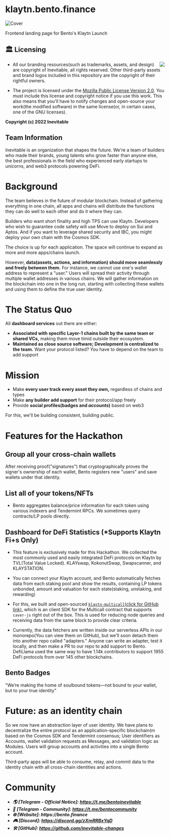 # klaytn.bento.finance

![Cover](https://klaytn.bento.finance/assets/og-image.png)

Frontend landing page for Bento's Klaytn Launch

## 🏛️ Licensing

<img align="right" src="http://opensource.org/trademarks/opensource/OSI-Approved-License-100x137.png">

- All our branding resources(such as trademarks, assets, and design) are copyright of Inevitable, all rights reserved. Other third-party assets and brand logos included in this repository are the copyright of their rightful owners.

- The project is licensed under the [Mozilla Public License Version 2.0](https://opensource.org/licenses/MPL-2.0). You must include this license and copyright notice if you use this work. This also means that you'll have to notify changes and open-source your work(the modified software) in the same license(or, in certain cases, one of the GNU licenses).

**Copyright (c) 2022 Inevitable**

## Team Information

Inevitable is an organization that shapes the future. We're a team of builders who made their brands, young talents who grow faster than anyone else, the best professionals in the field who experienced early startups to unicorns, and web3 protocols powering DeFi.

# Background

The team believes in the future of modular blockchain.
Instead of gathering everything in one chain, all apps and chains will distribute the functions they can do well to each other and do it where they can.

Builders who want short finality and high TPS can use Klaytn. Developers who wish to guarantee code safety will use Move to deploy on Sui and Aptos. And if you want to leverage shared security and IBC, you might deploy your own chain with the Cosmos SDK.

The choice is up for each application. The space will continue to expand as more and more apps/chains launch.

However, **data(assets, actions, and information) should move seamlessly and freely between them.** For instance, we cannot use one's wallet address to represent a "user." Users will spread their activity through multiple wallet addresses in various chains. We will gather information on the blockchain into one in the long run, starting with collecting these wallets and using them to define the true user identity.

# The Status Quo

All **dashboard services** out there are either:

- **Associated with specific Layer-1 chains built by the same team or shared VCs,** making them move timid outside their ecosystem.
- **Maintained as close source software; Development is centralized to the team.** Want your protocol listed? You have to depend on the team to add support

# Mission

- Make **every user track every asset they own,** regardless of chains and types
- Make **any builder add support** for their protocol/app freely
- Provide **social profiles(badges and _accounts_)** based on web3

For this, we'll be building consistent, building public.

# Features for the Hackathon

## Group all your cross-chain wallets

After receiving proof("signatures") that cryptographically proves the signer's ownership of each wallet, Bento registers new "users" and save wallets under that identity.

## List all of your tokens/NFTs

- Bento aggregates balance/price information for each token using various indexers and Tendermint RPCs. We sometimes query contracts/LP pools directly.

## Dashboard for DeFi Statistics (\*Supports Klaytn Fi+s Only)

- This feature is exclusively made for this Hackathon. We collected the most commonly used and easily integrated DeFi protocols on Klaytn by TVL(Total Value Locked). KLAYswap, KokonutSwap, Swapscanner, and KLAYSTATION.
- You can connect your Klaytn account, and Bento automatically fetches data from each staking pool and show the results, containing LP tokens unbonded, amount and valuation for each state(staking, unstaking, and rewarding)

- For this, we built and open-sourced [`klaytn-multicall`(click for GitHub link)](https://github.com/junhoyeo/klaytn-multicall), which is an client SDK for the Multicall contract that supports `caver-js` right out of the box. This is used for reducing node queries and receiving data from the same block to provide clear criteria.

- Currently, the data fetchers are written inside our serverless APIs in our monorepo(You can view them on GitHub), but we'll soon detach them into another repo called "adapters." Anyone can write an adapter, test it locally, and then make a PR to our repo to add support to Bento. DefiLlama used the same way to have 1.14k contributors to support 1955 DeFi protocols from over 145 other blockchains.

## Bento Badges

"We’re making the home of soulbound tokens—not bound to your wallet, but to your true identity"

# Future: as an identity chain

So we now have an abstraction layer of user identity. We have plans to decentralize the entire protocol as an application-specific blockchain(m based on the Cosmos SDK and Tendermint consensus; User identifiers as Accounts, wallet validation requests as Messages, and validation logic as Modules. Users will group accounts and activities into a single Bento account.

Third-party apps will be able to consume, relay, and commit data to the identity chain with all cross-chain identities and actions.

# Community

- **_🌎 [Telegram - Official Notice]: https://t.me/bentoinevitable_**
- **_💬 [Telegram - Community]: https://t.me/bentocommunity_**
- **_🌐 [Website]: https://bento.finance_**
- **_🎮 [Discord]: https://discord.gg/zXmRRBxYqD_**
- **_🛠 [GitHub]: https://github.com/inevitable-changes_**
